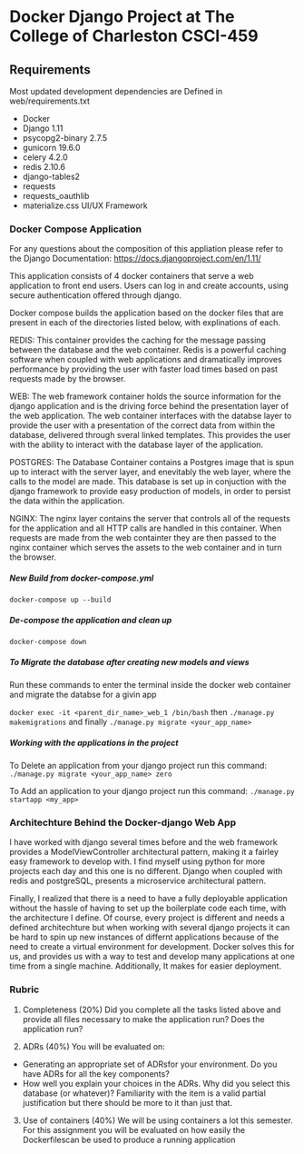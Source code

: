 # Docker Django Project at The College of Charleston CSCI-459

## Requirements
Most updated development dependencies are Defined in web/requirements.txt
- Docker
- Django 1.11
- psycopg2-binary 2.7.5
- gunicorn 19.6.0
- celery 4.2.0
- redis 2.10.6
- django-tables2
- requests 
- requests_oauthlib
- materialize.css UI/UX Framework 

### Docker Compose Application 

For any questions about the composition of this appliation please refer to the Django Documentation: https://docs.djangoproject.com/en/1.11/

This application consists of 4 docker containers that serve a web application to front end users. Users can log in and create accounts, using secure authentication offered through django. 

Docker compose builds the application based on the docker files that are present in each of the directories listed below, with explinations of each. 

REDIS: This container provides the caching for the message passing between the database and the web container. Redis is a powerful caching software when coupled with web applications and dramatically improves performance by providing the user with faster load times based on past requests made by the browser. 

WEB: The web framework container holds the source information for the django application and is the driving force behind the presentation layer of the web application. The web container interfaces with the databse layer to provide the user with a presentation of the correct data from within the database, delivered through sveral linked templates. This provides the user with the ability to interact with the database layer of the application. 

POSTGRES: The Database Container contains a Postgres image that is spun up to interact with the server layer, and enevitably the web layer, where the calls to the model are made. This database is set up in conjuction with the django framework to provide easy production of models, in order to persist the data within the application. 

NGINX: The nginx layer contains the server that controls all of the requests for the application and all HTTP calls are handled in this container. When requests are made from the web containter they are then passed to the nginx container which serves the assets to the web container and in turn the browser. 

##### New Build from docker-compose.yml 
`docker-compose up --build`

##### De-compose the application and clean up
`docker-compose down`

##### To Migrate the database after creating new models and views 
Run these commands to enter the terminal inside the docker web container and migrate the databse for a givin app

`docker exec -it <parent_dir_name>_web_1 /bin/bash` then `./manage.py makemigrations` and finally `./manage.py migrate <your_app_name>`

##### Working with the applications in the project 
To Delete an application from your django project run this command:
`./manage.py migrate <your_app_name> zero`

To Add an application to your django project run this command: 
`./manage.py startapp <my_app>`

### Architechture Behind the Docker-django Web App
I have worked with django several times before and the web framework provides a ModelViewController architectural pattern, making it a fairley easy framework to develop with. I find myself using python for more projects each day and this one is no different. Django when coupled with redis and postgreSQL, presents a microservice architectural pattern. 

Finally, I realized that there is a need to have a fully deployable application without the hassle of having to set up the boilerplate code each time, with the architecture I define. Of course, every project is different and needs a defined architechture but when working with several django projects it can be hard to spin up new instances of differnt applications because of the need to create a virtual environment for development. Docker solves this for us, and provides us with a way to test and develop many applications at one time from a single machine. Additionally, It makes for easier deployment. 

### Rubric

1. Completeness (20%) Did you complete all the tasks listed above and provide all files necessary to make the application run? Does the application run?

2. ADRs (40%) 
You will be evaluated on:
- Generating an appropriate set of ADRsfor your environment. Do you have ADRs for all the key components?
- How well you explain your choices in the ADRs. Why did you select this database (or whatever)? Familiarity with the item is a valid partial justification but there should be more to it than just that.

3. Use of containers (40%)
We will be using containers a lot this semester. For this assignment you will be evaluated on how easily the Dockerfilescan be used to produce a running application


